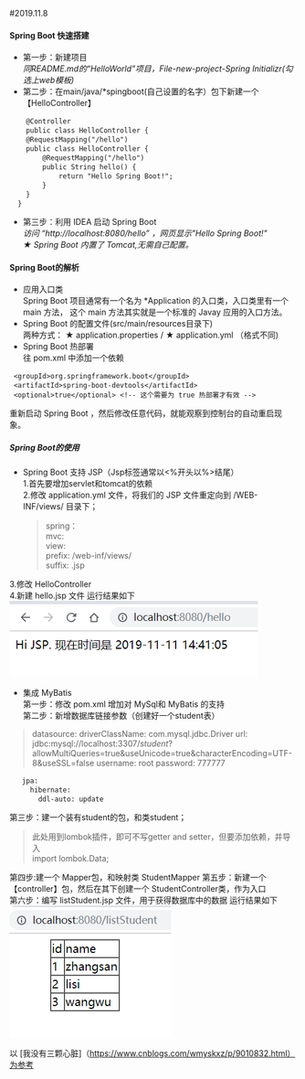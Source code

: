 #2019.11.8
#### Spring Boot 快速搭建
- 第一步：新建项目  
*同README.md的“HelloWorld”项目，File-new-project-Spring Initializr(勾选上web模板)*
- 第二步：在main/java/*spingboot(自己设置的名字）包下新建一个【HelloController】  
> 
        @Controller
        public class HelloController {
        @RequestMapping("/hello")
        public class HelloController {
            @RequestMapping("/hello")
            public String hello() {
                return "Hello Spring Boot!";
            }
        }
      }
> 
- 第三步：利用 IDEA 启动 Spring Boot   
*访问 “http://localhost:8080/hello” ，网页显示"Hello Spring Boot!"*  
*&#9733; Spring Boot 内置了 Tomcat,无需自己配置。*  

#### Spring Boot的解析  

- 应用入口类  
Spring Boot 项目通常有一个名为 *Application 的入口类，入口类里有一个 main 方法， 这个 main 方法其实就是一个标准的 Javay 应用的入口方法。  
- Spring Boot 的配置文件(src/main/resources目录下)  
  两种方式： &#9733; application.properties /  &#9733; application.yml （格式不同)  
- Spring Boot 热部署  
往 pom.xml 中添加一个依赖
> <dependency>
     <groupId>org.springframework.boot</groupId>
     <artifactId>spring-boot-devtools</artifactId>
     <optional>true</optional> <!-- 这个需要为 true 热部署才有效 -->
 </dependency>
 重新启动 Spring Boot ，然后修改任意代码，就能观察到控制台的自动重启现象。  
 
 ##### Spring Boot的使用  
 - Spring Boot 支持 JSP（Jsp标签通常以<%开头以%>结尾）  
 1.首先要增加servlet和tomcat的依赖  
 2.修改 application.yml 文件，将我们的 JSP 文件重定向到 /WEB-INF/views/ 目录下；
   >spring：  
     mvc:  
       view:  
         prefix: /web-inf/views/  
         suffix: .jsp  
                                                                                                                                 
 3.修改 HelloController  
 4.新建 hello.jsp 文件 
 运行结果如下  
![](./pic/hello2.png)
 - 集成 MyBatis  
 第一步：修改 pom.xml 增加对 MySql和 MyBatis 的支持   
 第二步：新增数据库链接参数（创建好一个student表）  
 > datasource:
       driverClassName: com.mysql.jdbc.Driver
       url: jdbc:mysql://localhost:3307/*student*?allowMultiQueries=true&useUnicode=true&characterEncoding=UTF-8&useSSL=false
       username: root
       password: 777777
>
       jpa:
         hibernate:
           ddl-auto: update  
  第三步：建一个装有student的包，和类student；
  > 此处用到lombok插件，即可不写getter and setter，但要添加依赖，并导入  
import lombok.Data;  

  第四步:建一个 Mapper包，和映射类 StudentMapper
  第五步：新建一个【controller】包，然后在其下创建一个 StudentController类，作为入口  
  第六步：编写 listStudent.jsp 文件，用于获得数据库中的数据
  运行结果如下  
![](./pic/liststudent.png)  

以 [我没有三颗心脏]（https://www.cnblogs.com/wmyskxz/p/9010832.html）为参考